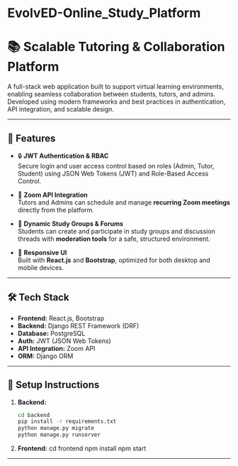 # EvolvED-Online_Study_Platform
# 📚 Scalable Tutoring & Collaboration Platform

A full-stack web application built to support virtual learning environments, enabling seamless collaboration between students, tutors, and admins. Developed using modern frameworks and best practices in authentication, API integration, and scalable design.

---

## 🚀 Features

- 🔒 **JWT Authentication & RBAC**  
  Secure login and user access control based on roles (Admin, Tutor, Student) using JSON Web Tokens (JWT) and Role-Based Access Control.

- 🎥 **Zoom API Integration**  
  Tutors and Admins can schedule and manage **recurring Zoom meetings** directly from the platform.

- 💬 **Dynamic Study Groups & Forums**  
  Students can create and participate in study groups and discussion threads with **moderation tools** for a safe, structured environment.

- 📱 **Responsive UI**  
  Built with **React.js** and **Bootstrap**, optimized for both desktop and mobile devices.

---

## 🛠️ Tech Stack

- **Frontend:** React.js, Bootstrap  
- **Backend:** Django REST Framework (DRF)  
- **Database:** PostgreSQL  
- **Auth:** JWT (JSON Web Tokens)  
- **API Integration:** Zoom API  
- **ORM:** Django ORM

---

## 🧪 Setup Instructions

1. **Backend:**
   ```bash
   cd backend
   pip install -r requirements.txt
   python manage.py migrate
   python manage.py runserver
   
2. **Frontend:**
   cd frontend
   npm install
   npm start
   
---
